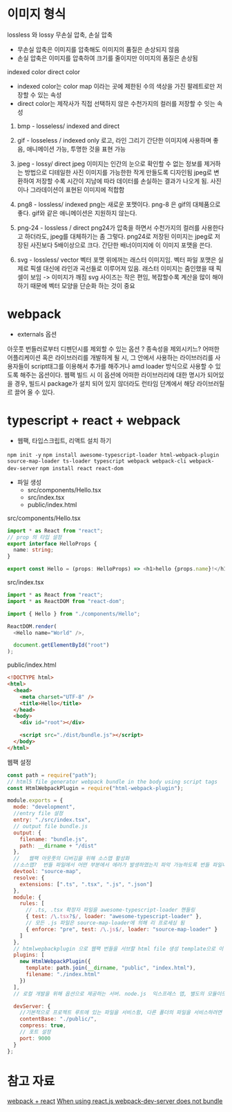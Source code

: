 # 이미지 형식

lossless 와 lossy 무손실 압축, 손실 압축

- 무손실 압축은 이미지를 압축해도 이미지의 품질은 손상되지 않음
- 손실 압축은 이미지를 압축하여 크기를 줄이지만 이미지의 품질은 손상됨

indexed color direct color

- indexed color는 color map 이라는 곳에 제한된 수의 색상을 가진 팔레트로만 저장할 수 있는 속성
- direct color는 제작사가 직접 선택하지 않은 수천가지의 컬러를 저장할 수 잇는 속성

1. bmp - losseless/ indexed and direct
2. gif - losseless / indexed only
   로고, 라인 그리기 간단한 이미지에 사용하며 좋음, 애니메이션 가능, 투명한 것을 표현 가능
3. jpeg - lossy/ direct
   jpeg 이미지는 인간의 눈으로 확인할 수 없는 정보를 제거하는 방법으로 디테일한 사진 이미지를 가능한한 작게 만들도록 디자인됨
   jpeg로 변환하여 저장할 수록 시간이 지남에 따라 데이터를 손실하는 결과가 나오게 됨.
   사진이나 그라데이션이 표현된 이미지에 적합함
4. png8 - lossless/ indexed
   png는 새로운 포맷이다. png-8 은 gif의 대체품으로 좋다. gif와 같은 애니메이션은 지원하지 않는다.

5. png-24 - lossless / direct
   png24가 압축을 하면서 수천가지의 컬러를 사용한다고 하더라도, jpeg를 대체하기는 좀 그렇다. png24로 저장된 이미지는 jpeg로 저장된 사진보다 5배이상으로 크다.
   간단한 배너이미지에 이 이미지 포맷을 쓴다.

6. svg - lossless/ vector
   벡터 포맷 위에꺼는 래스터 이미지임. 벡터 파일 포맷은 실제로 픽셀 대신에 라인과 곡선들로 이루어져 있음. 래스터 이미지는 줌인했을 때 픽셀이 보임 -> 이미지가 깨짐
   svg 사이즈는 작은 편임, 복잡할수록 계산을 많이 해야 하기 때문에 벡터 모양을 단순화 하는 것이 중요

# webpack

- externals 옵션

아웃풋 번들러로부터 디펜던시를 제외할 수 있는 옵션 ? 종속성을 제외시키느?
어떠한 어플리케이션 혹은 라이브러리를 개발하게 될 시, 그 안에서 사용하는 라이브러리를 사용자들이 script태그를 이용해서 추가를 해주거나 amd loader 방식으로 사용할 수 있도록 해주는 옵션이다. 웹팩 빌드 시 이 옵션에 어떠한 라이브러리에 대한 명시가 되어있을 경우, 빌드시 package가 설치 되어 있지 않더라도 런타임 단계에서 해당 라이브러릴르 끌어 올 수 있다.

# typescript + react + webpack

- 웹팩, 타입스크립트, 리액트 설치 하기

`npm init -y`
`npm install awesome-typescript-loader html-webpack-plugin source-map-loader ts-loader typescript webpack webpack-cli webpack-dev-server`
`npm install react react-dom`

- 파일 생성
  - src/components/Hello.tsx
  - src/index.tsx
  - public/index.html

src/components/Hello.tsx

```ts
import * as React from "react";
// prop 의 타입 설정
export interface HelloProps {
  name: string;
}

export const Hello = (props: HelloProps) => <h1>hello {props.name}!</h1>;
```

src/index.tsx

```ts
import * as React from "react";
import * as ReactDOM from "react-dom";

import { Hello } from "./components/Hello";

ReactDOM.render(
  <Hello name="World" />,

  document.getElementById("root")
);
```

public/index.html

```html
<!DOCTYPE html>
<html>
  <head>
    <meta charset="UTF-8" />
    <title>Hello</title>
  </head>
  <body>
    <div id="root"></div>

    <script src="./dist/bundle.js"></script>
  </body>
</html>
```

웹팩 설정

```js
const path = require("path");
// html5 file generator webpack bundle in the body using script tags
const HtmlWebpackPlugin = require("html-webpack-plugin");

module.exports = {
  mode: "development",
  //entry file 설정
  entry: "./src/index.tsx",
  // output file bundle.js
  output: {
    filename: "bundle.js",
    path: __dirname + "/dist"
  },
  //   웹팩 아웃풋의 디버깅을 위해 소스맵 활성화
  //소스맵?  번들 파일에서 어떤 부분에서 에러가 발생하였는지 파악 가능하도록 번들 파일내의 코드를 소스 파일로 연결한다.
  devtool: "source-map",
  resolve: {
    extensions: [".ts", ".tsx", ".js", ".json"]
  },
  module: {
    rules: [
      // .ts, .tsx 확장자 파일을 awesome-typescript-loader 핸들링
      { test: /\.tsx?$/, loader: "awesome-typescript-loader" },
      // 모든 .js 파일은 source-map-loader에 의해 리 프로세싱 됨
      { enforce: "pre", test: /\.js$/, loader: "source-map-loader" }
    ]
  },
  // htmlwepbackplugin 으로 웹팩 번들을 서브할 html file 생성 template으로 이 파일의 템플릿을 설정해줄 수 있음, public/index.html 파일을 템플릿으로 지정함 지정 안하면 기본 웹팩 템플릿으로 들어감
  plugins: [
    new HtmlWebpackPlugin({
      template: path.join(__dirname, "public", "index.html"),
      filename: "./index.html"
    })
  ],
  // 로컬 개발을 위해 옵션으로 제공하는 서버. node.js  익스프레스 앱, 별도의 모듈이므로, 의존성으로 설치해야 사용 가능함

  devServer: {
    //기본적으로 프로젝트 루트에 있는 파일을 서비스함, 다른 폴더의 파일을 서비스하려면 특정 콘텐츠 기반을 구성해야 함
    contentBase: "./public/",
    compress: true,
    // 포트 설정
    port: 9000
  }
};
```

# 참고 자료

[webpack + react](https://www.typescriptlang.org/docs/handbook/react-&-webpack.html)
[When using react.js webpack-dev-server does not bundle](https://medium.com/bcgdv-engineering/when-using-react-js-webpack-dev-server-does-not-bundle-c2d340b0a3e8)
